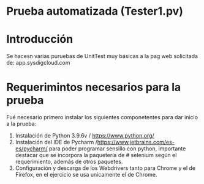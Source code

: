 # Prueba automatizada (Tester1.pv)

# Introducción
Se hacesn varias puruebas de UnitTest muy básicas a la pag web solicitada de: app.sysdigcloud.com

# Requerimintos necesarios para la prueba
Fué necesario primero instalar los siguientes componetentes para dar inicio a la prueba:
1. Instalación de Python 3.9.6v / https://www.python.org/
2. Instalación del IDE de Pycharm /https://www.jetbrains.com/es-es/pycharm/ para poder programar sensillo con python, importante destacar que se incorpora la paquetería de # selenium según el requerimiento, además de otros paquetes.
3. Configuración y descarga de los Webdrivers tanto para Chrome y el de Firefox, en el ejercicio se usa unicamente el de Chrome.

